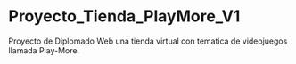 # Proyecto_Tienda_PlayMore_V1
Proyecto de Diplomado Web una tienda virtual con tematica de videojuegos llamada Play-More.
